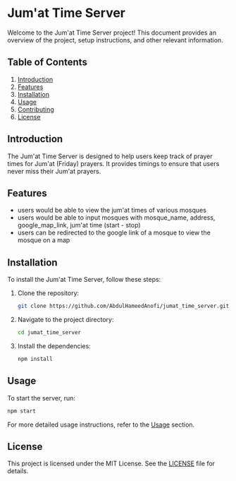 # Jum'at Time Server

Welcome to the Jum'at Time Server project! This document provides an overview of the project, setup instructions, and other relevant information.

## Table of Contents
1. [Introduction](#introduction)
2. [Features](#features)
3. [Installation](#installation)
4. [Usage](#usage)
5. [Contributing](#contributing)
6. [License](#license)

## Introduction
The Jum'at Time Server is designed to help users keep track of prayer times for Jum'at (Friday) prayers. It provides timings to ensure that users never miss their Jum'at prayers.

## Features
- users would be able to view the jum'at times of various mosques
- users would be able to input mosques with mosque_name, address, google_map_link, jum'at time (start - stop)
- users can be redirected to the google link of a mosque to view the mosque on a map

## Installation
To install the Jum'at Time Server, follow these steps:

1. Clone the repository:
    ```bash
    git clone https://github.com/AbdulHameedAnofi/jumat_time_server.git
    ```
2. Navigate to the project directory:
    ```bash
    cd jumat_time_server
    ```
3. Install the dependencies:
    ```bash
    npm install
    ```

## Usage
To start the server, run:
```bash
npm start
```

For more detailed usage instructions, refer to the [Usage](#usage) section.

## License
This project is licensed under the MIT License. See the [LICENSE](LICENSE) file for details.